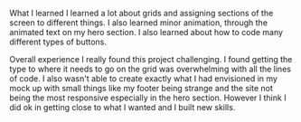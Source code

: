 What I learned
I learned a lot about grids and assigning sections of the screen to different things. I also learned minor animation, through the animated text on my hero section. I also learned about how to code many different types of buttons. 

Overall experience 
I really found this project challenging. I found getting the type to where it needs to go on the grid was overwhelming with all the lines of code. I also wasn't able to create exactly what I had envisioned in my mock up with small things like my footer being strange and the site not being the most responsive especially in the hero section. However I think I did ok in getting close to 
what I wanted and I built new skills. 